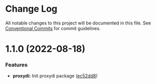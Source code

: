 # Change Log

All notable changes to this project will be documented in this file.
See [Conventional Commits](https://conventionalcommits.org) for commit guidelines.

# 1.1.0 (2022-08-18)


### Features

* **proxydi:** Init proxydi package ([ec52dd8](https://github.com/detechworld/tto-packages/commit/ec52dd8c55a957edea7aeef4f8b36a448d225f78))

